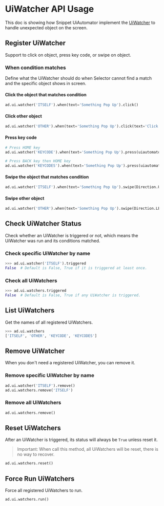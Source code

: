 # UiWatcher API Usage

This doc is showing how Snippet UiAutomator implement the
[UiWatcher](https://developer.android.com/reference/androidx/test/uiautomator/UiWatcher)
to handle unexpected object on the screen.

## Register UiWatcher

Support to click on object, press key code, or swipe on object.

### When condition matches

Define what the UiWatcher should do when Selector cannot find a match and the
specific object shows in screen.

#### Click the object that matches condition

```python
ad.ui.watcher('ITSELF').when(text='Something Pop Up').click()
```

#### Click other object

```python
ad.ui.watcher('OTHER').when(text='Something Pop Up').click(text='Click Me')
```

#### Press key code

```python
# Press HOME key
ad.ui.watcher('KEYCODE').when(text='Something Pop Up').press(uiautomator.KeyEvent.KEYCODE_HOME)

# Press BACK key then HOME key
ad.ui.watcher('KEYCODES').when(text='Something Pop Up').press(uiautomator.KeyEvent.KEYCODE_BACK, uiautomator.KeyEvent.KEYCODE_HOME)
```

#### Swipe the object that matches condition

```python
ad.ui.watcher('ITSELF').when(text='Something Pop Up').swipe(Direction.UP, percent=100, speed=1000)
```

#### Swipe other object

```python
ad.ui.watcher('OTHER').when(text='Something Pop Up').swipe(Direction.LEFT, percent=50, speed=1000, text='Swipe me')
```

## Check UiWatcher Status

Check whether an UiWatcher is triggered or not, which means the UiWatcher was
run and its conditions matched.

### Check specific UiWatcher by name

```python
>>> ad.ui.watcher('ITSELF').triggered
False  # Default is False, True if it is triggered at least once.
```

### Check all UiWatchers

```python
>>> ad.ui.watchers.triggered
False  # Default is False, True if any UiWatcher is triggered.
```

## List UiWatchers

Get the names of all registered UiWatchers.

```python
>>> ad.ui.watchers
['ITSELF', 'OTHER', 'KEYCODE', 'KEYCODES']
```

## Remove UiWatcher

When you don't need a registered UiWatcher, you can remove it.

### Remove specific UiWatcher by name

```python
ad.ui.watcher('ITSELF').remove()
ad.ui.watchers.remove('ITSELF')
```

### Remove all UiWatchers

```python
ad.ui.watchers.remove()
```

## Reset UiWatchers

After an UiWatcher is triggered, its status will always be `True` unless reset
it.

> Important: When call this method, all UiWatchers will be reset, there is no
> way to recover.

```python
ad.ui.watchers.reset()
```

## Force Run UiWatchers

Force all registered UiWatchers to run.

```python
ad.ui.watchers.run()
```
